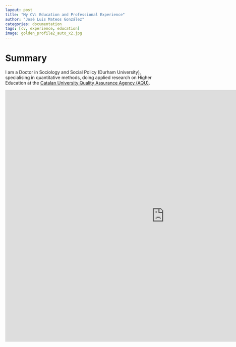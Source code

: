 ```yaml
---
layout: post
title: "My CV: Education and Professional Experience"
author: "José Luis Mateos González"
categories: documentation
tags: [cv, experience, education]
image: golden_profile2_auto_x2.jpg
---
```


# Summary
I am a Doctor in Sociology and Social Policy (Durham University), specialising in quantitative methods, doing applied research on Higher Education at the [Catalan University Quality Assurance Agency (AQU)](https://www.aqu.cat/en/).

<iframe src="https://storymaps.arcgis.com/stories/ff6f75b14b50458599f12a03cb57f059" align="middle" width="200%" height="800px" frameborder="0" allowfullscreen allow="geolocation"></iframe>
